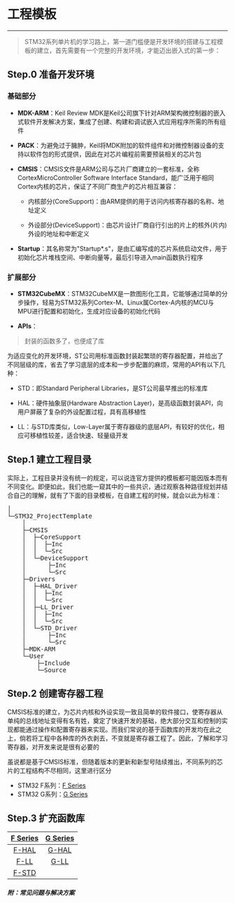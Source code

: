 # 工程模板
---
> STM32系列单片机的学习路上，第一道门槛便是开发环境的搭建与工程模板的建立，首先需要有一个完整的开发环境，才能迈出嵌入式的第一步：

## Step.0 准备开发环境

### 基础部分

+ **MDK-ARM**：Keil Review MDK是Keil公司旗下针对ARM架构微控制器的嵌入式软件开发解决方案，集成了创建、构建和调试嵌入式应用程序所需的所有组件

+ **PACK**：为避免过于臃肿，Keil将MDK附加的软件组件和对微控制器设备的支持以软件包的形式提供，因此在对芯片编程前需要预装相关的芯片包

+ **CMSIS**：CMSIS文件是ARM公司与芯片厂商建立的一套标准，全称CortexMicroController Software Interface Standard，能广泛用于相同Cortex内核的芯片，保证了不同厂商生产的芯片相互兼容：

  - 内核部分(CoreSupport)：由ARM提供的用于访问内核寄存器的名称、地址定义

  - 外设部分(DeviceSupport)：由芯片设计厂商自行引出的片上的核外(片内)外设的地址和中断定义

+ **Startup**：其名称常为"Startup*.s"，是由汇编写成的芯片系统启动文件，用于初始化芯片堆栈空间、中断向量等，最后引导进入main函数执行程序

### 扩展部分

* **STM32CubeMX**：STM32CubeMX是一款图形化工具，它能够通过简单的分步操作，轻易为STM32系列Cortex-M、Linux属Cortex-A内核的MCU与MPU进行配置和初始化，生成对应设备的初始化代码

* **APIs**：
> 封装的函数多了，也便成了库

为适应变化的开发环境，ST公司用标准函数封装起繁琐的寄存器配置，并给出了不同层级的库，省去了学习底层的成本和一步步配置的麻烦，常用的API有以下几种：

  * STD：即Standard Peripheral Libraries，是ST公司最早推出的标准库
  
  * HAL：硬件抽象层(Hardware Abstraction Layer)，是高级函数封装API，向用户屏蔽了复杂的外设配置过程，具有高移植性
  
  * LL：与STD库类似，Low-Layer属于寄存器级的底层API，有较好的优化，相应可移植性较差，适合快速、轻量级开发

## Step.1 建立工程目录
实际上，工程目录并没有统一的规定，可以说连官方提供的模板都可能因版本而有不同变化。即便如此，我们也能一窥其中的一些共识，通过观察各种路径规划并结合自己的理解，就有了下面的目录模板，在自建工程的时候，就会以此为标准：

<pre>
│  
└─STM32_ProjectTemplate
    │  
    ├─CMSIS
    │  ├─CoreSupport
    │  │  ├─Inc
    │  │  └─Src
    │  └─DeviceSupport
    │      ├─Inc
    │      └─Src
    ├─Drivers
    │  ├─HAL_Driver
    │  │  ├─Inc
    │  │  └─Src
    │  ├─LL_Driver
    │  │  ├─Inc
    │  │  └─Src
    │  └─STD_Driver
    │      ├─Inc
    │      └─Src
    ├─MDK-ARM
    └─User
        ├─Include
        └─Source
</pre>

## Step.2 创建寄存器工程

  CMSIS标准的建立，为芯片内核和外设实现一致且简单的软件接口，使寄存器从单纯的总线地址变得有名有姓，奠定了快速开发的基础，绝大部分交互和控制的实现都能通过操作和配置寄存器来实现。而我们常说的基于函数库的开发均在此之上，倘若将工程中各种库的外衣剥去，不变就是寄存器工程了。因此，了解和学习寄存器，对开发来说是很有必要的

  虽说都是基于CMSIS标准，但随着版本的更新和新型号陆续推出，不同系列的芯片的工程结构不尽相同，这里进行区分

* STM32 F系列：[F Series](https://github.com/Ryzone/STM-32Series/tree/main/F%20Series/A%20New%20Project)
* STM32 G系列：[G Series](https://github.com/Ryzone/STM-32Series/tree/main/G%20Series/A%20New%20Project)

## Step.3 扩充函数库

[F Series](https://github.com/Ryzone/STM-32Series/tree/main/F%20Series/A%20New%20Project)|[G Series](https://github.com/Ryzone/STM-32Series/tree/main/G%20Series/A%20New%20Project)
:---:|:---:
[F-HAL]()|[G-HAL]()
[F-LL]()|[G-LL]()
[F-STD]()|

##### 附：常见问题与解决方案

